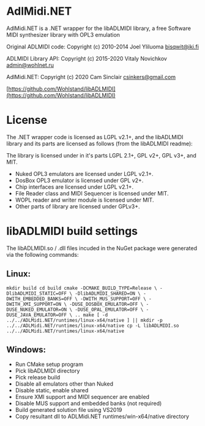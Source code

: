 # AdlMidi.NET
AdlMidi.NET is a .NET wrapper for the libADLMIDI library, a free Software MIDI synthesizer library with OPL3 emulation

Original ADLMIDI code: Copyright (c) 2010-2014 Joel Yliluoma <bisqwit@iki.fi>

ADLMIDI Library API:   Copyright (c) 2015-2020 Vitaly Novichkov <admin@wohlnet.ru>

AdlMidi.NET:           Copyright (c) 2020 Cam Sinclair <csinkers@gmail.com>

[https://github.com/Wohlstand/libADLMIDI](https://github.com/Wohlstand/libADLMIDI)

# License

The .NET wrapper code is licensed as LGPL v2.1+, and the libADLMIDI library and its parts are licensed as follows (from the libADLMIDI readme):

The library is licensed under in it's parts LGPL 2.1+, GPL v2+, GPL v3+, and MIT.
* Nuked OPL3 emulators are licensed under LGPL v2.1+.
* DosBox OPL3 emulator is licensed under GPL v2+.
* Chip interfaces are licensed under LGPL v2.1+.
* File Reader class and MIDI Sequencer is licensed under MIT.
* WOPL reader and writer module is licensed under MIT.
* Other parts of library are licensed under GPLv3+.

# libADLMIDI build settings

The libADLMIDI.so / .dll files incuded in the NuGet package were generated via the following commands:

## Linux:
`
mkdir build
cd build
cmake -DCMAKE_BUILD_TYPE=Release \
    -DlibADLMIDI_STATIC=OFF \
    -DlibADLMIDI_SHARED=ON \
    -DWITH_EMBEDDED_BANKS=OFF \
    -DWITH_MUS_SUPPORT=OFF \
    -DWITH_XMI_SUPPORT=ON \
    -DUSE_DOSBOX_EMULATOR=OFF \
    -DUSE_NUKED_EMULATOR=ON \
    -DUSE_OPAL_EMULATOR=OFF \
    -DUSE_JAVA_EMULATOR=OFF \
    ..
make
[ -d ../../ADLMidi.NET/runtimes/linux-x64/native ] || mkdir -p ../../ADLMidi.NET/runtimes/linux-x64/native
cp -L libADLMIDI.so ../../ADLMidi.NET/runtimes/linux-x64/native
`

## Windows:
* Run CMake setup program
* Pick libADLMIDI directory
* Pick release build
* Disable all emulators other than Nuked
* Disable static, enable shared
* Ensure XMI support and MIDI sequencer are enabled
* Disable MUS support and embedded banks (not required)
* Build generated solution file using VS2019
* Copy resultant dll to ADLMidi.NET runtimes/win-x64/native directory

